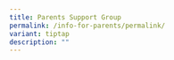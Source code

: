 ```yaml
---
title: Parents Support Group
permalink: /info-for-parents/permalink/
variant: tiptap
description: ""
---
```

